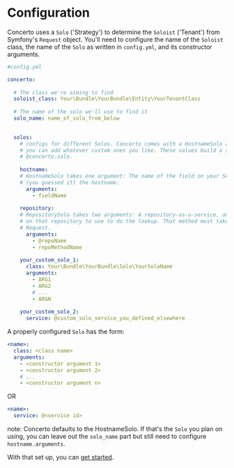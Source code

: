# Configuration

Concerto uses a `Solo` ('Strategy') to determine the `Soloist` ('Tenant') from Symfony's `Request` object. You'll need to configure the name of the `Soloist` class, the name of the `Solo` as written in `config.yml`, and its constructor arguments.

```yml
#config.yml

concerto:
  
  # The class we're aiming to find
  soloist_class: Your\Bundle\YourBundle\Entity\YourTenantClass
  
  # The name of the solo we'll use to find it  
  solo_name: name_of_solo_from_below

  
  solos:
    # configs for different Solos. Concerto comes with a HostnameSolo and a RepositorySolo, but
    # you can add whatever custom ones you like. These values build a service definition for
    # @concerto.solo.
    
    hostname:
    # HostnameSolo takes one argument: The name of the field on your Soloist entities which holds
    # (you guessed it) the hostname.
      arguments:
        - fieldName
        
    repository:
    # RepositorySolo takes two arguments: A repository-as-a-service, and the name of the method
    # on that repository to use to do the lookup. That method must take only one argument: the 
    # Request.
      arguments:
        - @repoName
        - repoMethodName
        
    your_custom_solo_1:
      class: Your\Bundle\YourBundle\Solo\YourSoloName
      arguments:
        - ARG1
        - ARG2
        # ...
        - ARGN
      
    your_custom_solo_2: 
      service: @custom_solo_service_you_defined_elsewhere
```

A properly configured `Solo` has the form:

```yml
<name>:
  class: <class name>
  arguments:
    - <constructor argument 1>
    - <constructor argument 2>
    # ...
    - <constructor argument n>
```
OR
```yml
<name>:
  service: @<service id>
```

note: Concerto defaults to the HostnameSolo. If that's the `Solo` you plan on using, you can leave out the `solo_name` part but still need to configure `hostname.arguments`.

With that set up, you can [get started](getting_started.md).
